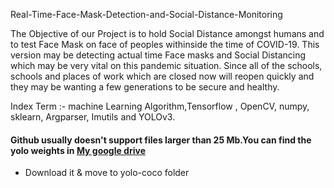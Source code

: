 Real-Time-Face-Mask-Detection-and-Social-Distance-Monitoring

The Objective of our Project is to hold Social Distance amongst humans and to test Face Mask on face of peoples withinside the time of COVID-19. This version may be detecting actual time Face masks and Social Distancing which may be very vital on this pandemic situation. Since all of the schools, schools and places of work which are closed now will reopen quickly and they may be wanting a few generations to be secure and healthy.

Index Term :- machine Learning Algorithm,Tensorflow , OpenCV, numpy, sklearn, Argparser,
Imutils and YOLOv3.


#### Github usually doesn't support files larger than 25 Mb.You can find the yolo weights in [My google drive](https://drive.google.com/file/d/1QrGGrZl-K2z9IH410o9oeGvbKdIDjGIS/view?usp=sharing) 
* Download it & move to yolo-coco folder

